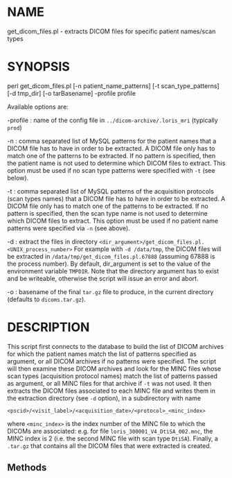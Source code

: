 # NAME

get\_dicom\_files.pl - extracts DICOM files for specific patient names/scan types

# SYNOPSIS

perl get\_dicom\_files.pl \[-n patient\_name\_patterns\] \[-t scan\_type\_patterns\] \[-d tmp\_dir\] \[-o tarBasename\] -profile profile

Available options are:

\-profile : name of the config file in `../dicom-archive/.loris_mri` (typically `prod`)

\-n       : comma separated list of MySQL patterns for the patient names that a DICOM file
           has to have in order to be extracted. A DICOM file only has to match one of the 
           patterns to be extracted. If no pattern is specified, then the patient name is 
           not used to determine which DICOM files to extract. This option must be used if
           no scan type patterns were specified with `-t` (see below).

\-t       : comma separated list of MySQL patterns of the acquisition protocols (scan types
           names) that a DICOM file has to have in order to be extracted. A DICOM file only
           has to match one of the patterns to be extracted. If no pattern is specified, then
           the scan type name is not used to determine which DICOM files to extract. This option
           must be used if no patient name patterns were specified via `-n` (see above).

\-d       : extract the files in directory `<dir_argument>/get_dicom_files.pl.<UNIX_process_number>`
           For example with `-d /data/tmp`, the DICOM files will be extracted in 
           `/data/tmp/get_dicom_files.pl.67888` (assuming 67888 is the process number). 
           By default, dir\_argument is set to the value of the environment variable `TMPDIR`. Note 
           that the directory argument has to exist and be writeable, otherwise the script will issue
           an error and abort.

\-o       : basename of the final `tar.gz` file to produce, in the current directory (defaults to 
           `dicoms.tar.gz`).

# DESCRIPTION

This script first connects to the database to build the list of DICOM archives for which
the patient names match the list of patterns specified as argument, or all DICOM archives if
no patterns were specified. The script will then examine these DICOM archives and look for the 
MINC files whose scan types (acquisition protocol names) match the list of patterns passed as 
argument, or all MINC files for that archive if `-t` was not used. It then extracts the DICOM files
associated to each MINC file and writes them in the extraction directory (see `-d` option), in a 
subdirectory with name

`<pscid>/<visit_label>/<acquisition_date>/<protocol>_<minc_index>`

where `<minc_index>` is the index number of the MINC file to which the DICOMs are associated: 
e.g. for file `loris_300001_V4_DtiSA_002.mnc`, the MINC index is 2 (i.e. the second MINC file with 
scan type `DtiSA`). Finally, a `.tar.gz` that contains all the DICOM files that were extracted is 
created.

## Methods
